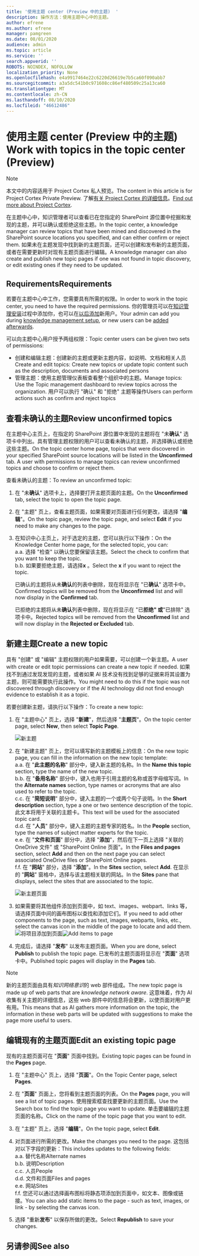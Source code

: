 ```yaml
---
title: '使用主题 center (Preview 中的主题)  '
description: 操作方法：使用主题中心中的主题。
author: efrene
ms.author: efrene
manager: pamgreen
ms.date: 08/01/2020
audience: admin
ms.topic: article
ms.service: ''
search.appverid: ''
ROBOTS: NOINDEX, NOFOLLOW
localization_priority: None
ms.openlocfilehash: e4a9917464e22c6220d26619e7b5ca60f090abb7
ms.sourcegitcommit: a3a5dc541b0c971608cc86ef480509c25a13ca60
ms.translationtype: MT
ms.contentlocale: zh-CN
ms.lasthandoff: 08/10/2020
ms.locfileid: "46612486"
---
```

# <a name="work-with-topics-in-the-topic-center-preview"></a><span data-ttu-id="93fe6-103">使用主题 center (Preview 中的主题) </span><span class="sxs-lookup"><span data-stu-id="93fe6-103">Work with topics in the topic center (Preview)</span></span>

> [!Note] 
> <span data-ttu-id="93fe6-104">本文中的内容适用于 Project Cortex 私人预览。</span><span class="sxs-lookup"><span data-stu-id="93fe6-104">The content in this article is for Project Cortex Private Preview.</span></span> <span data-ttu-id="93fe6-105">了解[有关 Project Cortex 的详细信息](https://aka.ms/projectcortex)。</span><span class="sxs-lookup"><span data-stu-id="93fe6-105">[Find out more about Project Cortex](https://aka.ms/projectcortex).</span></span>


<span data-ttu-id="93fe6-106">在主题中心中，知识管理者可以查看已在您指定的 SharePoint 源位置中挖掘和发现的主题，并可以确认或拒绝这些主题。</span><span class="sxs-lookup"><span data-stu-id="93fe6-106">In the topic center, a knowledge manager can review topics that have been mined and discovered in the SharePoint source locations you specified, and can either confirm or reject them.</span></span> <span data-ttu-id="93fe6-107">如果未在主题发现中找到新的主题页面，还可以创建和发布新的主题页面，或者在需要更新时对现有主题页面进行编辑。</span><span class="sxs-lookup"><span data-stu-id="93fe6-107">A knowledge manager can also create and publish new topic pages if one was not found in topic discovery, or edit existing ones if they need to be updated.</span></span>

## <a name="requirements"></a><span data-ttu-id="93fe6-108">Requirements</span><span class="sxs-lookup"><span data-stu-id="93fe6-108">Requirements</span></span>

<span data-ttu-id="93fe6-109">若要在主题中心中工作，您需要具有所需的权限。</span><span class="sxs-lookup"><span data-stu-id="93fe6-109">In order to work in the topic center, you need to have the required permissions.</span></span> <span data-ttu-id="93fe6-110">你的管理员可以在[知识管理安装](set-up-knowledge-network.md)过程中添加你，也可以在[以后添加](give-user-permissions-to-the-topic-center.md)新用户。</span><span class="sxs-lookup"><span data-stu-id="93fe6-110">Your admin can add you during [knowledge management setup](set-up-knowledge-network.md), or new users can be [added afterwards](give-user-permissions-to-the-topic-center.md).</span></span>

<span data-ttu-id="93fe6-111">可以向主题中心用户授予两组权限：</span><span class="sxs-lookup"><span data-stu-id="93fe6-111">Topic center users can be given two sets of permissions:</span></span>

- <span data-ttu-id="93fe6-112">创建和编辑主题：创建新的主题或更新主题内容，如说明、文档和相关人员</span><span class="sxs-lookup"><span data-stu-id="93fe6-112">Create and edit topics: Create new topics or update topic content such as the description, documents and associated persons</span></span>
- <span data-ttu-id="93fe6-113">管理主题：使用主题管理仪表板查看整个组织中的主题。</span><span class="sxs-lookup"><span data-stu-id="93fe6-113">Manage topics: Use the Topic management dashboard to review topics across the organization.</span></span> <span data-ttu-id="93fe6-114">用户可以执行 "确认" 和 "拒绝" 主题等操作</span><span class="sxs-lookup"><span data-stu-id="93fe6-114">Users can perform actions such as confirm and reject topics</span></span>


## <a name="review-unconfirmed-topics"></a><span data-ttu-id="93fe6-115">查看未确认的主题</span><span class="sxs-lookup"><span data-stu-id="93fe6-115">Review unconfirmed topics</span></span>

<span data-ttu-id="93fe6-116">在主题中心主页上，在指定的 SharePoint 源位置中发现的主题将在 "未**确认**" 选项卡中列出。具有管理主题权限的用户可以查看未确认的主题，并选择确认或拒绝这些主题。</span><span class="sxs-lookup"><span data-stu-id="93fe6-116">On the topic center home page, topics that were discovered in your specified SharePoint source locations will be listed in the **Unconfirmed** tab. A user with permissions to manage topics can review unconfirmed topics and choose to confirm or reject them.</span></span>


<span data-ttu-id="93fe6-117">查看未确认的主题：</span><span class="sxs-lookup"><span data-stu-id="93fe6-117">To review an unconfirmed topic:</span></span>

1. <span data-ttu-id="93fe6-118">在 "未**确认**" 选项卡上，选择要打开主题页面的主题。</span><span class="sxs-lookup"><span data-stu-id="93fe6-118">On the **Unconfirmed** tab, select the topic to open the topic page.</span></span></br>

2. <span data-ttu-id="93fe6-119">在 "主题" 页上，查看主题页面，如果需要对页面进行任何更改，请选择 "**编辑**"。</span><span class="sxs-lookup"><span data-stu-id="93fe6-119">On the topic page, review the topic page, and select **Edit** if you need to make any changes to the page.</span></span>
3. <span data-ttu-id="93fe6-120">在知识中心主页上，对于选定的主题，您可以执行以下操作：</span><span class="sxs-lookup"><span data-stu-id="93fe6-120">On the Knowledge Center home page, for the selected topic, you can:</span></span></br>
    <span data-ttu-id="93fe6-121">a.</span><span class="sxs-lookup"><span data-stu-id="93fe6-121">a.</span></span> <span data-ttu-id="93fe6-122">选择 "检查" 以确认您要保留该主题。</span><span class="sxs-lookup"><span data-stu-id="93fe6-122">Select the check to confirm that you want to keep the topic.</span></span></br>
    <span data-ttu-id="93fe6-123">b.</span><span class="sxs-lookup"><span data-stu-id="93fe6-123">b.</span></span> <span data-ttu-id="93fe6-124">如果要拒绝主题，请选择**x** 。</span><span class="sxs-lookup"><span data-stu-id="93fe6-124">Select the **x** if you want to reject the topic.</span></span></br>

    <span data-ttu-id="93fe6-125">已确认的主题将从未**确认**的列表中删除，现在将显示在 "已**确认**" 选项卡中。</span><span class="sxs-lookup"><span data-stu-id="93fe6-125">Confirmed topics will be removed from the **Unconfirmed** list and will now display in the **Confirmed** tab.</span></span></br>

    <span data-ttu-id="93fe6-126">已拒绝的主题将从未**确认**列表中删除，现在将显示在 "已**拒绝" 或**"已排除" 选项卡中。</span><span class="sxs-lookup"><span data-stu-id="93fe6-126">Rejected topics will be removed from the **Unconfirmed** list and will now display in the **Rejected or Excluded** tab.</span></span></br>
    
   
## <a name="create-a-new-topic"></a><span data-ttu-id="93fe6-127">新建主题</span><span class="sxs-lookup"><span data-stu-id="93fe6-127">Create a new topic</span></span>

<span data-ttu-id="93fe6-128">具有 "创建" 或 "编辑" 主题权限的用户如果需要，可以创建一个新主题。</span><span class="sxs-lookup"><span data-stu-id="93fe6-128">A user with create or edit topic permissions can create a new topic if needed.</span></span> <span data-ttu-id="93fe6-129">如果找不到通过发现发现的主题，或者如果 AI 技术没有找到足够的证据来将其设置为主题，则可能需要执行此操作。</span><span class="sxs-lookup"><span data-stu-id="93fe6-129">You might need to do this if the topic was not discovered through discovery or if the AI technology did not find enough evidence to establish it as a topic.</span></span>

<span data-ttu-id="93fe6-130">若要创建新主题，请执行以下操作：</span><span class="sxs-lookup"><span data-stu-id="93fe6-130">To create a new topic:</span></span>
1. <span data-ttu-id="93fe6-131">在 "主题中心" 页上，选择 "**新建**"，然后选择 "**主题页**"。</span><span class="sxs-lookup"><span data-stu-id="93fe6-131">On the topic center page, select **New**, then select **Topic Page**.</span></span></br>

    ![新主题](../media/content-understanding/k-new-topic.png) </br>

2. <span data-ttu-id="93fe6-133">在 "新建主题" 页上，您可以填写新的主题模板上的信息：</span><span class="sxs-lookup"><span data-stu-id="93fe6-133">On the new topic page, you can fill in the information on the new topic template:</span></span></br>
    <span data-ttu-id="93fe6-134">a.</span><span class="sxs-lookup"><span data-stu-id="93fe6-134">a.</span></span> <span data-ttu-id="93fe6-135">在 "**此主题的名称**" 部分中，键入新主题的名称。</span><span class="sxs-lookup"><span data-stu-id="93fe6-135">In the **Name this topic** section, type the name of the new topic.</span></span></br>
    <span data-ttu-id="93fe6-136">b.</span><span class="sxs-lookup"><span data-stu-id="93fe6-136">b.</span></span> <span data-ttu-id="93fe6-137">在 "**备用名称**" 部分中，键入也用于引用主题的名称或首字母缩写词。</span><span class="sxs-lookup"><span data-stu-id="93fe6-137">In the **Alternate names** section, type names or acronyms that are also used to refer to the topic.</span></span></br>
    <span data-ttu-id="93fe6-138">c.</span><span class="sxs-lookup"><span data-stu-id="93fe6-138">c.</span></span> <span data-ttu-id="93fe6-139">在 "**简短说明**" 部分中，键入主题的一个或两个句子说明。</span><span class="sxs-lookup"><span data-stu-id="93fe6-139">In the **Short description** section, type a one or two sentence description of the topic.</span></span> <span data-ttu-id="93fe6-140">此文本将用于关联的主题卡。</span><span class="sxs-lookup"><span data-stu-id="93fe6-140">This text will be used for the associated topic card.</span></span></br>
    <span data-ttu-id="93fe6-141">d.</span><span class="sxs-lookup"><span data-stu-id="93fe6-141">d.</span></span> <span data-ttu-id="93fe6-142">在 "**人员**" 部分中，键入主题的主题专家的姓名。</span><span class="sxs-lookup"><span data-stu-id="93fe6-142">In the **People** section, type the names of subject matter experts for the topic.</span></span></br>
    <span data-ttu-id="93fe6-143">e.</span><span class="sxs-lookup"><span data-stu-id="93fe6-143">e.</span></span> <span data-ttu-id="93fe6-144">在 "**文件和页面**" 部分中，选择 "**添加**"，然后在下一页上选择 "关联的 OneDrive 文件" 或 "SharePoint Online 页面"。</span><span class="sxs-lookup"><span data-stu-id="93fe6-144">In the **Files and pages** section, select **Add** and then on the next page you can select associated OneDrive files or SharePoint Online pages.</span></span></br>
    <span data-ttu-id="93fe6-145">f.</span><span class="sxs-lookup"><span data-stu-id="93fe6-145">f.</span></span> <span data-ttu-id="93fe6-146">在 "**网站**" 部分，选择 "**添加**"。</span><span class="sxs-lookup"><span data-stu-id="93fe6-146">In the **Sites** section, select **Add**.</span></span> <span data-ttu-id="93fe6-147">在显示的 "**网站**" 窗格中，选择与该主题相关联的网站。</span><span class="sxs-lookup"><span data-stu-id="93fe6-147">In the  **Sites** pane that displays, select the sites that are associated to the topic.</span></span></br>

    ![新主题页面](../media/content-understanding/k-new-topic-page.png) </br>
3. <span data-ttu-id="93fe6-149">如果需要将其他组件添加到页面中，如 text、images、webpart、links 等，请选择页面中间的画布图标以查找和添加它们。</span><span class="sxs-lookup"><span data-stu-id="93fe6-149">If you need to add other components to the page, such as text, images, webparts, links, etc., select the canvas icon in the middle of the page to locate and add them.</span></span>
    <span data-ttu-id="93fe6-150">![将项目添加到页面](../media/content-understanding/static-icon.png)</span><span class="sxs-lookup"><span data-stu-id="93fe6-150">![Add items to page](../media/content-understanding/static-icon.png)</span></span> </br> 

4. <span data-ttu-id="93fe6-151">完成后，请选择 "**发布**" 以发布主题页面。</span><span class="sxs-lookup"><span data-stu-id="93fe6-151">When you are done, select **Publish** to publish the topic page.</span></span> <span data-ttu-id="93fe6-152">已发布的主题页面将显示在 "**页面**" 选项卡中。</span><span class="sxs-lookup"><span data-stu-id="93fe6-152">Published topic pages will display in the **Pages** tab.</span></span>

> [!Note] 
> <span data-ttu-id="93fe6-153">新的主题页面由具有*知识网络意识*的 web 部件组成。</span><span class="sxs-lookup"><span data-stu-id="93fe6-153">The new topic page is made up of web parts that are *knowledge network aware*.</span></span> <span data-ttu-id="93fe6-154">这意味着，作为 AI 收集有关主题的详细信息，这些 web 部件中的信息将会更新，以使页面对用户更有用。</span><span class="sxs-lookup"><span data-stu-id="93fe6-154">This means that as AI gathers more information on the topic, the information in these web parts will be updated with suggestions to make the page more useful to users.</span></span>


## <a name="edit-an-existing-topic-page"></a><span data-ttu-id="93fe6-155">编辑现有的主题页面</span><span class="sxs-lookup"><span data-stu-id="93fe6-155">Edit an existing topic page</span></span>

<span data-ttu-id="93fe6-156">现有的主题页面可在 "**页面**" 页面中找到。</span><span class="sxs-lookup"><span data-stu-id="93fe6-156">Existing topic pages can be found in the **Pages** page.</span></span> 

1. <span data-ttu-id="93fe6-157">在 "主题中心" 页上，选择 "**页面**"。</span><span class="sxs-lookup"><span data-stu-id="93fe6-157">On the Topic Center page, select **Pages**.</span></span></br>
2. <span data-ttu-id="93fe6-158">在 "**页面**" 页面上，您将看到主题页面的列表。</span><span class="sxs-lookup"><span data-stu-id="93fe6-158">On the **Pages** page, you will see a list of topic pages.</span></span> <span data-ttu-id="93fe6-159">使用搜索框查找要更新的主题页面。</span><span class="sxs-lookup"><span data-stu-id="93fe6-159">Use the Search box to find the topic page you want to update.</span></span> <span data-ttu-id="93fe6-160">单击要编辑的主题页面的名称。</span><span class="sxs-lookup"><span data-stu-id="93fe6-160">Click on the name of the topic page that you want to edit.</span></span></br>
3. <span data-ttu-id="93fe6-161">在 "主题" 页上，选择 "**编辑**"。</span><span class="sxs-lookup"><span data-stu-id="93fe6-161">On the topic page, select **Edit**.</span></span> </br>
4. <span data-ttu-id="93fe6-162">对页面进行所需的更改。</span><span class="sxs-lookup"><span data-stu-id="93fe6-162">Make the changes you need to the page.</span></span> <span data-ttu-id="93fe6-163">这包括对以下字段的更新：</span><span class="sxs-lookup"><span data-stu-id="93fe6-163">This includes updates to the following fields:</span></span></br>
    <span data-ttu-id="93fe6-164">a.</span><span class="sxs-lookup"><span data-stu-id="93fe6-164">a.</span></span> <span data-ttu-id="93fe6-165">替代名称</span><span class="sxs-lookup"><span data-stu-id="93fe6-165">Alternate names</span></span></br>
    <span data-ttu-id="93fe6-166">b.</span><span class="sxs-lookup"><span data-stu-id="93fe6-166">b.</span></span> <span data-ttu-id="93fe6-167">说明</span><span class="sxs-lookup"><span data-stu-id="93fe6-167">Description</span></span></br>
    <span data-ttu-id="93fe6-168">c.</span><span class="sxs-lookup"><span data-stu-id="93fe6-168">c.</span></span> <span data-ttu-id="93fe6-169">人员</span><span class="sxs-lookup"><span data-stu-id="93fe6-169">People</span></span></br>
    <span data-ttu-id="93fe6-170">d.</span><span class="sxs-lookup"><span data-stu-id="93fe6-170">d.</span></span> <span data-ttu-id="93fe6-171">文件和页面</span><span class="sxs-lookup"><span data-stu-id="93fe6-171">Files and pages</span></span></br>
    <span data-ttu-id="93fe6-172">e.</span><span class="sxs-lookup"><span data-stu-id="93fe6-172">e.</span></span> <span data-ttu-id="93fe6-173">网站</span><span class="sxs-lookup"><span data-stu-id="93fe6-173">Sites</span></span></br>
    <span data-ttu-id="93fe6-174">f.</span><span class="sxs-lookup"><span data-stu-id="93fe6-174">f.</span></span> <span data-ttu-id="93fe6-175">您还可以通过选择画布图标将静态项添加到页面中，如文本、图像或链接。</span><span class="sxs-lookup"><span data-stu-id="93fe6-175">You can also add static items to the page - such as text, images, or link - by selecting the canvas icon.</span></span></br>

5. <span data-ttu-id="93fe6-176">选择 "重新**发布**" 以保存所做的更改。</span><span class="sxs-lookup"><span data-stu-id="93fe6-176">Select **Republish** to save your changes.</span></span>

## <a name="see-also"></a><span data-ttu-id="93fe6-177">另请参阅</span><span class="sxs-lookup"><span data-stu-id="93fe6-177">See also</span></span>



  







